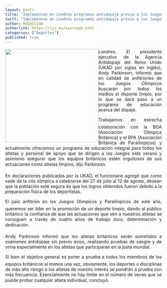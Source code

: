 ```yaml
---
layout: posts
title: "Implementan en Londres programas antidopaje previo a los Juegos Olímpicos"
twitt: "Implementan en Londres programas antidopaje previo a los Juegos Olímpicos"
author: REDACCION
authorlink: https://ljz.mx/acercade.html
categories: ["Deportes"]
published: true
---
```

<p style="text-align: justify;">
  <img src="images/stories/fotos_marzo/doping.jpg" border="0" width="300" style="float: left;" /><em>Londres</em>. El presidente ejecutivo de la Agencia Antidopaje del Reino Unido (UKAD por siglas en inglés), Andy Parkinson, informó que en calidad de anfitriones de los Juegos Olímpicos buscarán por todos los medios el deporte limpio, por lo que se dará paso a un programa de educación acerca del dopaje.
</p>

<p style="text-align: justify;">
  Trabajamos en estrecha colaboración con la BOA (Asociación Olímpica Británica) y el BPA (Asociación Británica de Paralímpicos) y actualmente ofrecemos un programa de educación integral para todos los atletas y personal de apoyo que se dirigen a los Juegos este verano y asimismo asegurar que los equipos británicos estén orgullosos de sus actuaciones como atletas limpios, dijo Parkinson.
</p>

<p style="text-align: justify;">
  En declaraciones publicadas por la UKAD, el funcionario agregó que como sede de la cita olímpica a celebrarse del 27 de julio al 12 de agosto, desean que la población esté segura de que los logros obtenidos fueron debido a la preparación física de los deportistas.
</p>

<p style="text-align: justify;">
  El país anfitrión en los Juegos Olímpicos y Paralímpicos de este año, queremos ser líder en la promoción de un deporte limpio, dando al público británico la confianza de que las actuaciones que ven a nuestros atletas se consiguen a través de cuatro años de trabajo duro, determinación y dedicación.
</p>

<p style="text-align: justify;">
  Andy Parkinson informó que los atletas británicos serán sometidos a exámenes antidopaje sin previo aviso, realizando pruebas de sangre y de orina especialmente en los atletas que participaran en la justa mundial.
</p>

<p style="text-align: justify;">
  Si bien el objetivo general es poner a prueba a todos los miembros de los equipos británicos al menos una vez, obviamente, los deportes o disciplinas de más alto riesgo o los atletas de nuestro interés se pondrán a prueba con más frecuencia. Esencialmente no hay límite en el número de veces que se puede probar cualquier atleta individual, concluyó.
</p>
